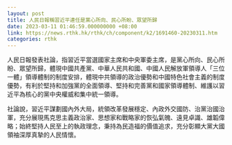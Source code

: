 ```yaml
---
layout: post
title: 人民日報稱習近平連任是黨心所向、民心所盼、眾望所歸
date: 2023-03-11 01:46:59.000000000 +08:00
link: https://news.rthk.hk/rthk/ch/component/k2/1691460-20230311.htm
categories: rthk
---
```


人民日報發表社論，指習近平當選國家主席和中央軍委主席，是黨心所向、民心所盼、眾望所歸，體現中國共產黨、中華人民共和國、中國人民解放軍領導人「三位一體」領導體制的制度安排，體現中共領導的政治優勢和中國特色社會主義的制度優勢，有利於堅持和加強黨的全面領導、堅持和完善黨和國家領導體制、維護以習近平為核心的黨中央權威和集中統一領導。

社論說，習近平謀劃國內外大局，統領改革發展穩定、內政外交國防、治黨治國治軍，充分展現馬克思主義政治家、思想家和戰略家的恢弘氣魄、遠見卓識、雄韜偉略；始終堅持人民至上的執政理念，秉持為民造福的價值追求，充分彰顯大黨大國領袖深厚真摯的人民情懷。
